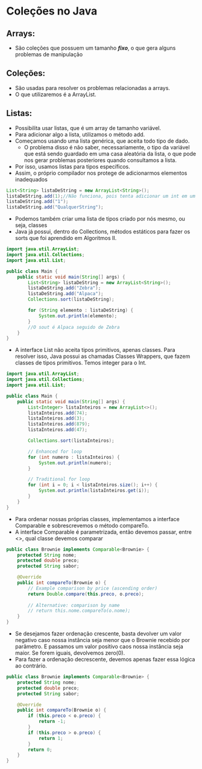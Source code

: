 # Coleções no Java
## Arrays:
- São coleções que possuem um tamanho ***fixo***, o que gera alguns problemas de manipulação
##  Coleções:
 - São usadas para resolver os problemas relacionadas a arrays.
 - O que utilizaremos é a ArrayList. 
## Listas:
- Possibilita usar listas, que é um array de tamanho variável.
- Para adicionar algo a lista, utilizamos o método add.
- Começamos usando uma lista genérica, que aceita todo tipo de dado.
	- O problema disso é não saber, necessariamente, o tipo da variável que está sendo guardado em uma casa aleatória da lista, o que pode nos gerar problemas posteriores quando consultamos a lista.
- Por isso, usamos listas para tipos específicos.
- Assim, o próprio compilador nos protege de adicionarmos elementos inadequados
```java
List<String> listaDeString = new ArrayList<String>();
listaDeString.add(1);//Não funciona, pois tenta adicionar um int em um list de Strings
listaDeString.add("1");
listaDeString.add("QualquerString");
```
- Podemos também criar uma lista de tipos criado por nós mesmo, ou seja, classes
- Java já possui, dentro do Collections, métodos estáticos para fazer os sorts que foi aprendido em Algoritmos II.
```java
import java.util.ArrayList;
import java.util.Collections;
import java.util.List;

public class Main {
    public static void main(String[] args) {
        List<String> listaDeString = new ArrayList<String>();
        listaDeString.add("Zebra");
        listaDeString.add("Alpaca");
        Collections.sort(listaDeString);

        for (String elemento : listaDeString) {
            System.out.println(elemento);
        }
        //O sout é Alpaca seguido de Zebra
    }
}
```
- A interface List não aceita tipos primitivos, apenas classes. Para resolver isso, Java possui as chamadas Classes Wrappers, que fazem classes de tipos primitivos. Temos integer para o Int.
```java
import java.util.ArrayList;
import java.util.Collections;
import java.util.List;

public class Main {
    public static void main(String[] args) {
        List<Integer> listaInteiros = new ArrayList<>();
        listaInteiros.add(74);
        listaInteiros.add(3);
        listaInteiros.add(879);
        listaInteiros.add(47);

        Collections.sort(listaInteiros);

        // Enhanced for loop
        for (int numero : listaInteiros) {
            System.out.println(numero);
        }

        // Traditional for loop
        for (int i = 0; i < listaInteiros.size(); i++) {
            System.out.println(listaInteiros.get(i));
        }
    }
}
```
- Para ordenar nossas próprias classes, implementamos a interface Comparable e sobrescrevemos o método compareTo.
- A interface Comparable é parametrizada, então devemos passar, entre <>, qual classe devemos comparar
```java
public class Brownie implements Comparable<Brownie> {
    protected String nome;
    protected double preco;
    protected String sabor;

    @Override
    public int compareTo(Brownie o) {
        // Example comparison by price (ascending order)
        return Double.compare(this.preco, o.preco);
        
        // Alternative: comparison by name
        // return this.nome.compareTo(o.nome);
    }
}
```
- Se desejamos fazer ordenação crescente, basta devolver um valor negativo caso nossa instância seja menor que o Brownie recebido por parâmetro. E passamos um valor positivo caos nossa instância seja maior. Se forem iguais, devolvemos zero(0).
- Para fazer a ordenação decrescente, devemos apenas fazer essa lógica ao contrário.
```java
public class Brownie implements Comparable<Brownie> {
    protected String nome;
    protected double preco;
    protected String sabor;

    @Override
    public int compareTo(Brownie o) {
        if (this.preco < o.preco) {
            return -1;
        }
        if (this.preco > o.preco) {
            return 1;
        }
        return 0;
    }
}
```
